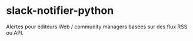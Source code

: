 # slack-notifier-python
Alertes pour éditeurs Web / community managers basées sur des flux RSS ou API.
